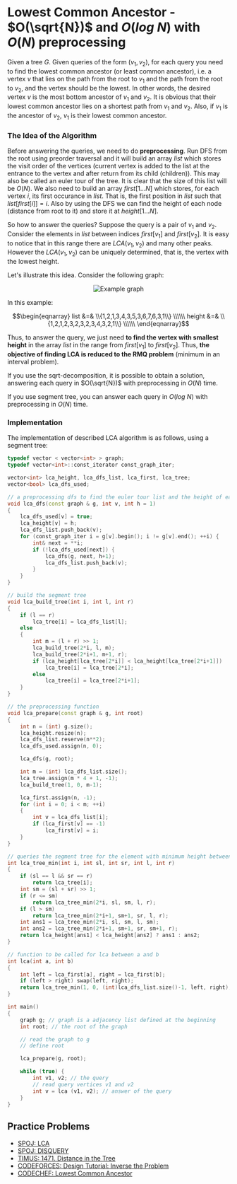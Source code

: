<!--?title Lowest Common Ancestor - O(sqrt(N)) and O(log N) with O(N) preprocessing -->

# Lowest Common Ancestor - $O(\sqrt{N})$ and $O(log\ N)$ with $O(N)$ preprocessing

Given a tree $G$. Given queries of the form $(v_1, v_2)$, for each query you need to find the lowest common ancestor (or least common ancestor), i.e. a vertex $v$ that lies on the path from the root to $v_1$ and the path from the root to $v_2$, and the vertex should be the lowest. In other words, the desired vertex $v$ is the most bottom ancestor of $v_1$ and $v_2$. It is obvious that their lowest common ancestor lies on a shortest path from $v_1$ and $v_2$. Also, if $v_1$ is the ancestor of $v_2$, $v_1$ is their lowest common ancestor.

### The Idea of the Algorithm

Before answering the queries, we need to do **preprocessing**. Run DFS from the root using preorder traversal and it will build an array $list$ which stores the visit order of the vertices (current vertex is added to the list at the entrance to the vertex and after return from its child (children)). This may also be called an euler tour of the tree. It is clear that the size of this list will be $O(N)$. We also need to build an array $first[1...N]$ which stores, for each vertex $i$, its first occurance in $list$. That is, the first position in $list$ such that $list[first[i]] = i$. Also by using the DFS we can find the height of each node (distance from root to it) and store it at $height[1...N]$.

So how to answer the queries? Suppose the query is a pair of $v_1$ and $v_2$. Consider the elements in $list$ between indices $first[v_1]$ and $first[v_2]$. It is easy to notice that in this range there are $LCA(v_1, v_2)$ and many other peaks. However the $LCA(v_1, v_2)$ can be uniquely determined, that is, the vertex with the lowest height.

Let's illustrate this idea. Consider the following graph:

<div style="text-align:center" markdown="1">

![Example graph](&imgroot&/graph-lca.png "Example graph")

</div>

In this example:

$$\begin{eqnarray}
list    &=& \\{1,2,1,3,4,3,5,3,6,7,6,3,1\\} \\\\\\
height  &=& \\{1,2,1,2,3,2,3,2,3,4,3,2,1\\} \\\\\\
\end{eqnarray}$$

Thus, to answer the query, we just need **to find the vertex with smallest height** in the array $list$ in the range from $first[v_1]$ to $first[v_2]$. Thus, **the objective of finding LCA is reduced to the RMQ problem** (minimum in an interval problem).

If you use the sqrt-decomposition, it is possible to obtain a solution, answering each query in $O(\sqrt{N})$ with preprocessing in $O(N)$ time.

If you use segment tree, you can answer each query in $O(log\ N)$ with preprocessing in $O(N)$ time.

### Implementation

The implementation of described LCA algorithm is as follows, using a segment tree:

```cpp
typedef vector < vector<int> > graph;
typedef vector<int>::const_iterator const_graph_iter;

vector<int> lca_height, lca_dfs_list, lca_first, lca_tree;
vector<bool> lca_dfs_used;

// a preprocessing dfs to find the euler tour list and the height of each vertex
void lca_dfs(const graph & g, int v, int h = 1)
{
    lca_dfs_used[v] = true;
    lca_height[v] = h;
    lca_dfs_list.push_back(v);
    for (const_graph_iter i = g[v].begin(); i != g[v].end(); ++i) {
        int& next = **i;
        if (!lca_dfs_used[next]) {
            lca_dfs(g, next, h+1);
            lca_dfs_list.push_back(v);
        }
    }
}

// build the segment tree
void lca_build_tree(int i, int l, int r)
{
    if (l == r)
        lca_tree[i] = lca_dfs_list[l];
    else
    {
        int m = (l + r) >> 1;
        lca_build_tree(2*i, l, m);
        lca_build_tree(2*i+1, m+1, r);
        if (lca_height[lca_tree[2*i]] < lca_height[lca_tree[2*i+1]])
            lca_tree[i] = lca_tree[2*i];
        else
            lca_tree[i] = lca_tree[2*i+1];
    }
}

// the preprocessing function
void lca_prepare(const graph & g, int root)
{
    int n = (int) g.size();
    lca_height.resize(n);
    lca_dfs_list.reserve(n**2);
    lca_dfs_used.assign(n, 0);

    lca_dfs(g, root);

    int m = (int) lca_dfs_list.size();
    lca_tree.assign(m * 4 + 1, -1);
    lca_build_tree(1, 0, m-1);

    lca_first.assign(n, -1);
    for (int i = 0; i < m; ++i)
    {
        int v = lca_dfs_list[i];
        if (lca_first[v] == -1)
            lca_first[v] = i;
    }
}

// queries the segment tree for the element with minimum height between l and r
int lca_tree_min(int i, int sl, int sr, int l, int r)
{
    if (sl == l && sr == r)
        return lca_tree[i];
    int sm = (sl + sr) >> 1;
    if (r <= sm)
        return lca_tree_min(2*i, sl, sm, l, r);
    if (l > sm)
        return lca_tree_min(2*i+1, sm+1, sr, l, r);
    int ans1 = lca_tree_min(2*i, sl, sm, l, sm);
    int ans2 = lca_tree_min(2*i+1, sm+1, sr, sm+1, r);
    return lca_height[ans1] < lca_height[ans2] ? ans1 : ans2;
}

// function to be called for lca between a and b
int lca(int a, int b)
{
    int left = lca_first[a], right = lca_first[b];
    if (left > right) swap(left, right);
    return lca_tree_min(1, 0, (int)lca_dfs_list.size()-1, left, right);
}

int main()
{
    graph g; // graph is a adjacency list defined at the beginning
    int root; // the root of the graph

    // read the graph to g
    // define root

    lca_prepare(g, root);

    while (true) {
        int v1, v2; // the query
        // read query vertices v1 and v2
        int v = lca (v1, v2); // answer of the query
    }
}
```

## Practice Problems
 - [SPOJ: LCA](http://www.spoj.com/problems/LCA/)
 - [SPOJ: DISQUERY](http://www.spoj.com/problems/DISQUERY/)
 - [TIMUS: 1471. Distance in the Tree](http://acm.timus.ru/problem.aspx?space=1&num=1471)
 - [CODEFORCES: Design Tutorial: Inverse the Problem](http://codeforces.com/problemset/problem/472/D)
 - [CODECHEF: Lowest Common Ancestor](https://www.codechef.com/problems/TALCA)
